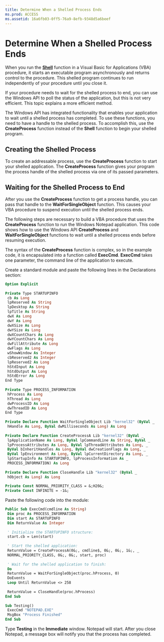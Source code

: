 ```yaml
---
title: Determine When a Shelled Process Ends
ms.prod: ACCESS
ms.assetid: 16a6fb03-0ff5-76a9-8efb-9348d5a6beef
---
```



# Determine When a Shelled Process Ends

When you run the  **[Shell](http://msdn.microsoft.com/library/shell-function%28Office.15%29.aspx)** function in a Visual Basic for Applications (VBA) procedure, it starts an executable program asynchronously and returns control to the procedure. This shelled program continues to run independently of your procedure until you close it.

If your procedure needs to wait for the shelled process to end, you can use the Windows API to poll the status of the application, but this is not very efficient. This topic explains a more efficient method. 

The Windows API has integrated functionality that enables your application to wait until a shelled process has completed. To use these functions, you need to have a handle to the shelled process. To accomplish this, use the  **CreateProcess** function instead of the **Shell** function to begin your shelled program.


## Creating the Shelled Process

To create an addressable process, use the  **CreateProcess** function to start your shelled application. The **CreateProcess** function gives your program the process handle of the shelled process via one of its passed parameters.


## Waiting for the Shelled Process to End

After you use the  **CreateProcess** function to get a process handle, you can pass that handle to the **WaitForSingleObject** function. This causes your VBA procedure to suspend execution until the shelled process ends.

The following steps are necessary to build a VBA procedure that uses the  **CreateProcess** function to run the Windows Notepad application. This code shows how to use the Windows API **CreateProcess** and **WaitForSingleObject** functions to wait until a shelled process ends before resuming execution.

The syntax of the  **CreateProcess** function is complex, so in the example code, it is encapsulated into a function called **ExecCmd**. **ExecCmd** takes one parameter, the command line of the application to execute.

Create a standard module and paste the following lines in the Declarations section: 




```vb
Option Explicit 
 
Private Type STARTUPINFO 
 cb As Long 
 lpReserved As String 
 lpDesktop As String 
 lpTitle As String 
 dwX As Long 
 dwY As Long 
 dwXSize As Long 
 dwYSize As Long 
 dwXCountChars As Long 
 dwYCountChars As Long 
 dwFillAttribute As Long 
 dwFlags As Long 
 wShowWindow As Integer 
 cbReserved2 As Integer 
 lpReserved2 As Long 
 hStdInput As Long 
 hStdOutput As Long 
 hStdError As Long 
End Type 
 
Private Type PROCESS_INFORMATION 
 hProcess As Long 
 hThread As Long 
 dwProcessID As Long 
 dwThreadID As Long 
End Type 
 
Private Declare Function WaitForSingleObject Lib "kernel32" (ByVal _ 
 hHandle As Long, ByVal dwMilliseconds As Long) As Long 
 
Private Declare Function CreateProcessA Lib "kernel32" (ByVal _ 
 lpApplicationName As Long, ByVal lpCommandLine As String, ByVal _ 
 lpProcessAttributes As Long, ByVal lpThreadAttributes As Long, _ 
 ByVal bInheritHandles As Long, ByVal dwCreationFlags As Long, _ 
 ByVal lpEnvironment As Long, ByVal lpCurrentDirectory As Long, _ 
 lpStartupInfo As STARTUPINFO, lpProcessInformation As _ 
 PROCESS_INFORMATION) As Long 
 
Private Declare Function CloseHandle Lib "kernel32" (ByVal _ 
 hObject As Long) As Long 
 
Private Const NORMAL_PRIORITY_CLASS = &;H20&; 
Private Const INFINITE = -1&; 

```

Paste the following code into the module:




```vb
Public Sub ExecCmd(cmdline As String) 
 Dim proc As PROCESS_INFORMATION 
 Dim start As STARTUPINFO 
 Dim ReturnValue As Integer 
 
 ' Initialize the STARTUPINFO structure: 
 start.cb = Len(start) 
 
 ' Start the shelled application: 
 ReturnValue = CreateProcessA(0&;, cmdline$, 0&;, 0&;, 1&;, _ 
 NORMAL_PRIORITY_CLASS, 0&;, 0&;, start, proc) 
 
 ' Wait for the shelled application to finish: 
 Do 
 ReturnValue = WaitForSingleObject(proc.hProcess, 0) 
 DoEvents 
 Loop Until ReturnValue <> 258 
 
 ReturnValue = CloseHandle(proc.hProcess) 
End Sub 
 
Sub Testing() 
 ExecCmd "NOTEPAD.EXE" 
 MsgBox "Process Finished" 
End Sub
```

Type  **Testing** in the **Immediate** window. Notepad will start. After you close Notepad, a message box will notify you that the process has completed.


